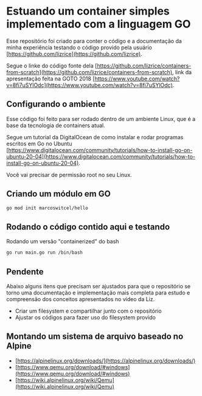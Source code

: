 # Estuando um container simples implementado com a linguagem GO

Esse repositório foi criado para conter o código e a documentação da minha experiência testando o código provido pela usuário [https://github.com/lizrice](https://github.com/lizrice).

Segue o linke do código fonte dela [https://github.com/lizrice/containers-from-scratch](https://github.com/lizrice/containers-from-scratch), link da apresentação feita na GOTO 2018 [https://www.youtube.com/watch?v=8fi7uSYlOdc](https://www.youtube.com/watch?v=8fi7uSYlOdc).

## Configurando o ambiente

Esse código foi feito para ser rodado dentro de um ambiente Linux, que é a base da tecnologia de containers atual.

Segue um tutorial da DigitalOcean de como instalar e rodar programas escritos em Go no Ubuntu [https://www.digitalocean.com/community/tutorials/how-to-install-go-on-ubuntu-20-04](https://www.digitalocean.com/community/tutorials/how-to-install-go-on-ubuntu-20-04).

Você vai precisar de permissão root no seu Linux.

## Criando um módulo em GO

```bash
go mod init marcoswitcel/hello
```


## Rodando o código contido aqui e testando

Rodando um versão "containerized" do bash

```bash
go run main.go run /bin/bash
```

## Pendente

Abaixo alguns itens que precisam ser ajustados para que o repositório se torno uma documentação e implementação mais completa para estudo e compreensão dos conceitos apresentados no vídeo da Liz.

* Criar um filesystem e compartilhar junto com o repositório
* Ajustar os códigos para fazer uso do filesystem provido

## Montando um sistema de arquivo baseado no Alpine

* [https://alpinelinux.org/downloads/](https://alpinelinux.org/downloads/)
* [https://www.qemu.org/download/#windows](https://www.qemu.org/download/#windows)
* [https://wiki.alpinelinux.org/wiki/Qemu](https://wiki.alpinelinux.org/wiki/Qemu)
